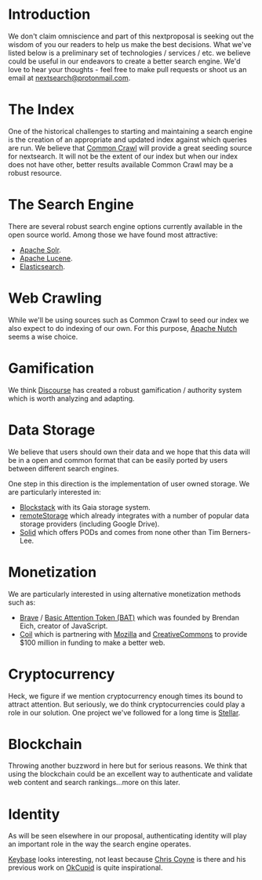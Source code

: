 # Introduction
We don't claim omniscience and part of this nextproposal is seeking out the wisdom of you our readers to help us make the best decisions. What we've listed below is a preliminary set of technologies / services / etc. we believe could be useful in our endeavors to create a better search engine. We'd love to hear your thoughts - feel free to make pull requests or shoot us an email at nextsearch@protonmail.com.

# The Index
One of the historical challenges to starting and maintaining a search engine is the creation of an appropriate and updated index against which queries are run. We believe that [Common Crawl](https://commoncrawl.org/) will provide a great seeding source for nextsearch. It will not be the extent of our index but when our index does not have other, better results available Common Crawl may be a robust resource.

# The Search Engine
There are several robust search engine options currently available in the open source world. Among those we have found most attractive:
- [Apache Solr](http://lucene.apache.org/solr/).
- [Apache Lucene](https://lucene.apache.org/).
- [Elasticsearch](https://www.elastic.co/).

# Web Crawling
While we'll be using sources such as Common Crawl to seed our index we also expect to do indexing of our own. For this purpose, [Apache Nutch](http://nutch.apache.org/) seems a wise choice.

# Gamification
We think [Discourse](https://www.discourse.org/) has created a robust gamification / authority system which is worth analyzing and adapting.

# Data Storage
We believe that users should own their data and we hope that this data will be in a open and common format that can be easily ported by users between different search engines.

One step in this direction is the implementation of user owned storage. We are particularly interested in:

- [Blockstack](https://blockstack.org/) with its Gaia storage system.
- [remoteStorage](https://remotestorage.io/) which already integrates with a number of popular data storage providers (including Google Drive).
- [Solid](https://solid.inrupt.com/) which offers PODs and comes from none other than Tim Berners-Lee.

# Monetization
We are particularly interested in using alternative monetization methods such as:

- [Brave](https://brave.com/) / [Basic Attention Token (BAT)](https://basicattentiontoken.org/) which was founded by Brendan Eich, creator of JavaScript.
- [Coil](https://coil.com/) which is partnering with [Mozilla](https://mozilla.com) and [CreativeCommons](https://creativecommons.org) to provide $100 million in funding to make a better web.

# Cryptocurrency
Heck, we figure if we mention cryptocurrency enough times its bound to attract attention. But seriously, we do think cryptocurrencies could play a role in our solution. One project we've followed for a long time is [Stellar](https://www.stellar.org/).

# Blockchain
Throwing another buzzword in here but for serious reasons. We think that using the blockchain could be an excellent way to authenticate and validate web content and search rankings...more on this later.

# Identity
As will be seen elsewhere in our proposal, authenticating identity will play an important role in the way the search engine operates.

[Keybase](https://keybase.io) looks interesting, not least because [Chris Coyne](@malgorithms) is there and his previous work on [OkCupid](https://okcupid.com/) is quite inspirational.

